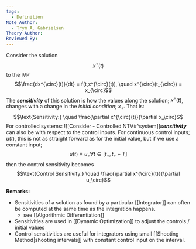 ```yaml
---
tags:
  - Definition
Note Author:
  - Trym A. Gabrielsen
Theory Author: 
Reviewed By:
---
```

Consider the solution $$x^{\circ}(t)$$ to the IVP $$\frac{dx^{\circ}(t)}{dt} = f(t,x^{\circ}(t)), \quad x^{\circ}(t_{\circ}) = x_{\circ}$$
The ***sensitivity*** of this solution is how the values along the solution; $x^{\circ}(t)$, changes with a change in the *initial condition*; $x_{\circ}$. That is: $$\text{Sensitivity:} \quad \frac{\partial x^{\circ}(t)}{\partial x_\circ}$$
For controlled systems: ![[Consider - Controlled NTV#^system]]***sensitivity*** can also be with respect to the control inputs.
For continuous control inputs; $u(t)$, this is not as straight forward as for the initial value, but if we use a constant input; $$u(t)\equiv u_{\circ} \forall t \in [t_{\circ},t_\circ+T]$$ then the control sensitivity becomes $$\text{Control Sensitivity:} \quad \frac{\partial x^{\circ}(t)}{\partial u_\circ}$$

**Remarks:**
- Sensitivities of a solution as found by a particular [[Integrator]] can often be computed at the same time as the integration happens.
	- see [[Algorithmic Differentiation]]
- Sensitivities are used in [[Dynamic Optimization]] to adjust the controls / initial values
- Control sensitivities are useful for integrators using small [[Shooting Method|shooting intervals]] with constant control input on the interval.